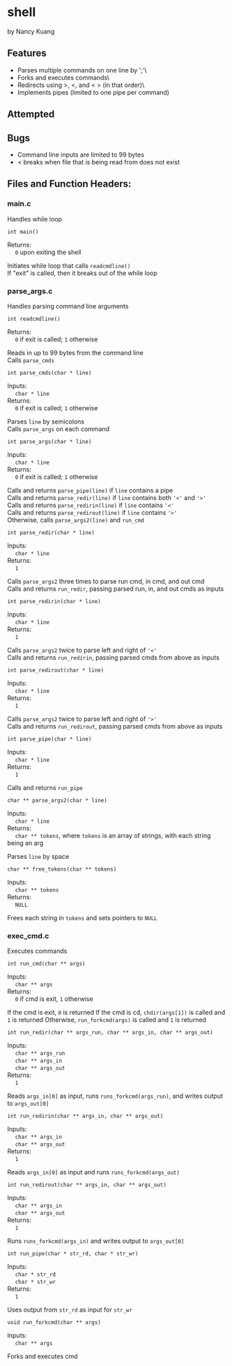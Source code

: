 # shell
by Nancy Kuang

## Features
  + Parses multiple commands on one line by ';'\
  + Forks and executes commands\
  + Redirects using >, <, and < > (in that order)\
  + Implements pipes (limited to one pipe per command)


## Attempted

## Bugs
  + Command line inputs are limited to 99 bytes
  + < breaks when file that is being read from does not exist

## Files and Function Headers:

### main.c
Handles while loop

```
int main()
```
Returns:\
&emsp; ```0``` upon exiting the shell

Initiates while loop that calls ```readcmdline()```\
If "exit" is called, then it breaks out of the while loop

### parse_args.c
Handles parsing command line arguments

```
int readcmdline()
```
Returns:\
&emsp; ```0``` if exit is called; ```1``` otherwise

Reads in up to 99 bytes from the command line\
Calls ```parse_cmds```

```
int parse_cmds(char * line)
```
Inputs:\
&emsp; ```char * line```\
Returns:\
&emsp; ```0``` if exit is called; ```1``` otherwise

Parses ```line``` by semicolons\
Calls ```parse_args``` on each command

```
int parse_args(char * line)
```
Inputs:\
&emsp; ```char * line```\
Returns:\
&emsp; ```0``` if exit is called; ```1``` otherwise

Calls and returns ```parse_pipe(line)``` if ```line``` contains a pipe\
Calls and returns ```parse_redir(line)``` if ```line``` contains both ```'<'``` and ```'>'```\
Calls and returns ```parse_redirin(line)``` if ```line``` contains ```'<'```\
Calls and returns ```parse_redirout(line)``` if ```line``` contains ```'>'```\
Otherwise, calls ```parse_args2(line)``` and ```run_cmd```


```
int parse_redir(char * line)
```
Inputs:\
&emsp; ```char * line```\
Returns:\
&emsp; ```1```

Calls ```parse_args2``` three times to parse run cmd, in cmd, and out cmd\
Calls and returns ```run_redir```, passing parsed run, in, and out cmds as inputs

```
int parse_redirin(char * line)
```
Inputs:\
&emsp; ```char * line```\
Returns:\
&emsp; ```1```

Calls ```parse_args2``` twice to parse left and right of ```'<'```\
Calls and returns ```run_redirin```, passing parsed cmds from above as inputs

```
int parse_redirout(char * line)
```
Inputs:\
&emsp; ```char * line```\
Returns:\
&emsp; ```1```

Calls ```parse_args2``` twice to parse left and right of ```'>'```\
Calls and returns ```run_redirout```, passing parsed cmds from above as inputs

```
int parse_pipe(char * line)
```
Inputs:\
&emsp; ```char * line```\
Returns:\
&emsp; ```1```

Calls and returns ```run_pipe```


```
char ** parse_args2(char * line)
```
Inputs:\
&emsp; ```char * line```\
Returns:\
&emsp; ```char ** tokens```, where ```tokens``` is an array of strings, with each string being an arg 

Parses ```line``` by space

```
char ** free_tokens(char ** tokens)
```
Inputs:\
&emsp; ```char ** tokens```\
Returns:\
&emsp; ```NULL```

Frees each string in ```tokens``` and sets pointers to ```NULL```


### exec_cmd.c
Executes commands

```
int run_cmd(char ** args)
```
Inputs:\
&emsp; ```char ** args```\
Returns:\
&emsp; ```0``` if cmd is exit, ```1``` otherwise

If the cmd is exit, ```0``` is returned
If the cmd is cd, ```chdir(args[1])``` is called and ```1``` is returned
Otherwise, ```run_forkcmd(args)``` is called and ```1``` is returned


```
int run_redir(char ** args_run, char ** args_in, char ** args_out)
```
Inputs:\
&emsp; ```char ** args_run```\
&emsp; ```char ** args_in```\
&emsp; ```char ** args_out```\
Returns:\
&emsp; ```1```

Reads ```args_in[0]``` as input, runs ```runs_forkcmd(args_run)```, and writes output to ```args_out[0]```

```
int run_redirin(char ** args_in, char ** args_out)
```
Inputs:\
&emsp; ```char ** args_in```\
&emsp; ```char ** args_out```\
Returns:\
&emsp; ```1```

Reads ```args_in[0]``` as input and runs ```runs_forkcmd(args_out)```

```
int run_redirout(char ** args_in, char ** args_out)
```
Inputs:\
&emsp; ```char ** args_in```\
&emsp; ```char ** args_out```\
Returns:\
&emsp; ```1```

Runs ```runs_forkcmd(args_in)``` and writes output to ```args_out[0]```

```
int run_pipe(char * str_rd, char * str_wr)
```
Inputs:\
&emsp; ```char * str_rd```\
&emsp; ```char * str_wr```\
Returns:\
&emsp; ```1```

Uses output from ```str_rd``` as input for ```str_wr```

```
void run_forkcmd(char ** args)
```
Inputs:\
&emsp; ```char ** args```

Forks and executes cmd

